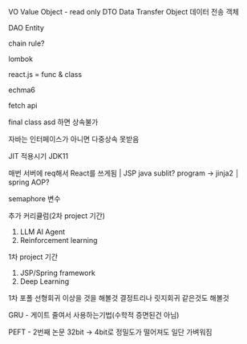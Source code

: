 
VO Value Object - read only
DTO Data Transfer Object 데이터 전송 객체

DAO Entity

chain rule?

lombok

react.js = func & class

echma6

fetch api

final class asd 하면 상속불가

자바는 인터페이스가 아니면 다중상속 못받음

JIT 적용시기 JDK11

매번 서버에 req해서 React를 쓰게됨
 |
JSP java sublit? program -> jinja2
 │
spring
AOP?

semaphore 변수

추가 커리큘럼(2차 project 기간)
1) LLM AI Agent
2) Reinforcement learning

1차 project 기간
1) JSP/Spring framework
2) Deep Learning

1차 포폴
선형회귀 이상을 것을 해볼것
결정트리나 릿지회귀 같은것도 해볼것

GRU - 게이트 줄여서 사용하는기법(수학적 증면된건 아님)

PEFT - 2번째 논문
32bit -> 4bit로
정밀도가 떨어져도 일단 가벼워짐